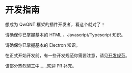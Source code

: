 # 开发指南

想成为 QwQNT 框架的插件开发者，看这个就对了！

请确保你已掌握基本的 HTML 、Javascript/Typescript 知识。

请确保你已掌握基本的 Electron 知识。

在正式开始开发前，有一些开发规范你需要注意，请见[开发规范](/development/development-standards)。

该部分热烈施工中……欢迎 PR 补充。